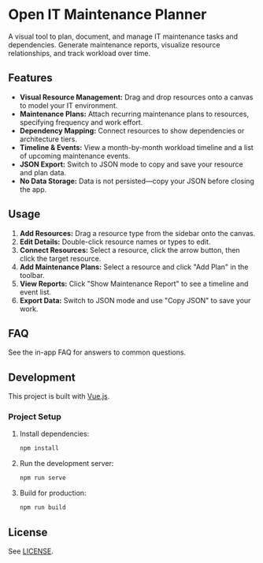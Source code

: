 # Open IT Maintenance Planner

A visual tool to plan, document, and manage IT maintenance tasks and dependencies. Generate maintenance reports, visualize resource relationships, and track workload over time.

## Features
- **Visual Resource Management:** Drag and drop resources onto a canvas to model your IT environment.
- **Maintenance Plans:** Attach recurring maintenance plans to resources, specifying frequency and work effort.
- **Dependency Mapping:** Connect resources to show dependencies or architecture tiers.
- **Timeline & Events:** View a month-by-month workload timeline and a list of upcoming maintenance events.
- **JSON Export:** Switch to JSON mode to copy and save your resource and plan data.
- **No Data Storage:** Data is not persisted—copy your JSON before closing the app.

## Usage
1. **Add Resources:** Drag a resource type from the sidebar onto the canvas.
2. **Edit Details:** Double-click resource names or types to edit.
3. **Connect Resources:** Select a resource, click the arrow button, then click the target resource.
4. **Add Maintenance Plans:** Select a resource and click "Add Plan" in the toolbar.
5. **View Reports:** Click "Show Maintenance Report" to see a timeline and event list.
6. **Export Data:** Switch to JSON mode and use "Copy JSON" to save your work.

## FAQ
See the in-app FAQ for answers to common questions.

## Development
This project is built with [Vue.js](https://vuejs.org/).

### Project Setup
1. Install dependencies:
   ```sh
   npm install
   ```
2. Run the development server:
   ```sh
   npm run serve
   ```
3. Build for production:
   ```sh
   npm run build
   ```

## License
See [LICENSE](LICENSE).
